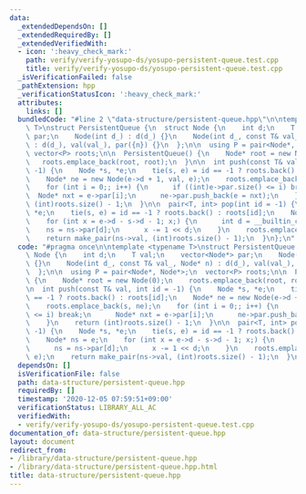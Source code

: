 ```yaml
---
data:
  _extendedDependsOn: []
  _extendedRequiredBy: []
  _extendedVerifiedWith:
  - icon: ':heavy_check_mark:'
    path: verify/verify-yosupo-ds/yosupo-persistent-queue.test.cpp
    title: verify/verify-yosupo-ds/yosupo-persistent-queue.test.cpp
  _isVerificationFailed: false
  _pathExtension: hpp
  _verificationStatusIcon: ':heavy_check_mark:'
  attributes:
    links: []
  bundledCode: "#line 2 \"data-structure/persistent-queue.hpp\"\n\ntemplate <typename\
    \ T>\nstruct PersistentQueue {\n  struct Node {\n    int d;\n    T val;\n    vector<Node*>\
    \ par;\n    Node(int d_) : d(d_) {}\n    Node(int d_, const T& val_, Node* n)\
    \ : d(d_), val(val_), par({n}) {}\n  };\n\n  using P = pair<Node*, Node*>;\n \
    \ vector<P> roots;\n\n  PersistentQueue() {\n    Node* root = new Node(0);\n \
    \   roots.emplace_back(root, root);\n  }\n\n  int push(const T& val, int id =\
    \ -1) {\n    Node *s, *e;\n    tie(s, e) = id == -1 ? roots.back() : roots[id];\n\
    \    Node* ne = new Node(e->d + 1, val, e);\n    roots.emplace_back(s, ne);\n\
    \    for (int i = 0;; i++) {\n      if ((int)e->par.size() <= i) break;\n    \
    \  Node* nxt = e->par[i];\n      ne->par.push_back(e = nxt);\n    }\n    return\
    \ (int)roots.size() - 1;\n  }\n\n  pair<T, int> pop(int id = -1) {\n    Node *s,\
    \ *e;\n    tie(s, e) = id == -1 ? roots.back() : roots[id];\n    Node* ns = e;\n\
    \    for (int x = e->d - s->d - 1; x;) {\n      int d = __builtin_ctz(x);\n  \
    \    ns = ns->par[d];\n      x -= 1 << d;\n    }\n    roots.emplace_back(ns, e);\n\
    \    return make_pair(ns->val, (int)roots.size() - 1);\n  }\n};\n"
  code: "#pragma once\n\ntemplate <typename T>\nstruct PersistentQueue {\n  struct\
    \ Node {\n    int d;\n    T val;\n    vector<Node*> par;\n    Node(int d_) : d(d_)\
    \ {}\n    Node(int d_, const T& val_, Node* n) : d(d_), val(val_), par({n}) {}\n\
    \  };\n\n  using P = pair<Node*, Node*>;\n  vector<P> roots;\n\n  PersistentQueue()\
    \ {\n    Node* root = new Node(0);\n    roots.emplace_back(root, root);\n  }\n\
    \n  int push(const T& val, int id = -1) {\n    Node *s, *e;\n    tie(s, e) = id\
    \ == -1 ? roots.back() : roots[id];\n    Node* ne = new Node(e->d + 1, val, e);\n\
    \    roots.emplace_back(s, ne);\n    for (int i = 0;; i++) {\n      if ((int)e->par.size()\
    \ <= i) break;\n      Node* nxt = e->par[i];\n      ne->par.push_back(e = nxt);\n\
    \    }\n    return (int)roots.size() - 1;\n  }\n\n  pair<T, int> pop(int id =\
    \ -1) {\n    Node *s, *e;\n    tie(s, e) = id == -1 ? roots.back() : roots[id];\n\
    \    Node* ns = e;\n    for (int x = e->d - s->d - 1; x;) {\n      int d = __builtin_ctz(x);\n\
    \      ns = ns->par[d];\n      x -= 1 << d;\n    }\n    roots.emplace_back(ns,\
    \ e);\n    return make_pair(ns->val, (int)roots.size() - 1);\n  }\n};"
  dependsOn: []
  isVerificationFile: false
  path: data-structure/persistent-queue.hpp
  requiredBy: []
  timestamp: '2020-12-05 07:59:51+09:00'
  verificationStatus: LIBRARY_ALL_AC
  verifiedWith:
  - verify/verify-yosupo-ds/yosupo-persistent-queue.test.cpp
documentation_of: data-structure/persistent-queue.hpp
layout: document
redirect_from:
- /library/data-structure/persistent-queue.hpp
- /library/data-structure/persistent-queue.hpp.html
title: data-structure/persistent-queue.hpp
---
```

